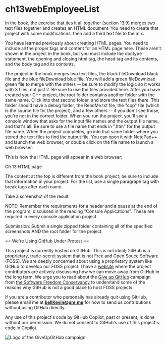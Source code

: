 # ch13webEmployeeList

In the book, the exercise that ties it all together (section 13.9) merges two text files together and creates an HTML document. You need to create that project with some modifications, then add a third text file to the mix.

You have learned previously about creating HTML pages. You need to include all the proper tags and content for an HTML page here. These aren't shown in the project in the book, but you must include the doctype statement, the opening and closing html tag, the head tag and its contents, and the body tag and its contents.

The project in the book merges two text files, the black fileDownload black file and the blue fileDownload blue file. You will add a green fileDownload green file to merge with the others -- be sure to modify the logic so it works with 3 files, not just 2. Be sure to use the files provided here. After you have created your C++ project, the root folder contains another folder with the same name. Click into that second folder, and store the text files there. This folder should have a debug folder, the ReadMe.txt file, the "cpp" file (which is the source file for the project), and a few others -- if you don't see those, you're not in the correct folder. When you run the project, you'll see a console window that asks for the input file names and the output file name, and that's all. Be sure to use a file name that ends in ".htm" for the output file name. When the project completes, go into that same folder where you stored the text files to find the output file. You can open it with NotePad++ and launch the web browser, or double click on the file name to launch a web browser.

This is how the HTML page will appear in a web browser:

Ch 13 HTML page

The content at the top is different from the book project; be sure to include that information in your project. For the list, use a single paragraph tag with break tags after each name.

Take a screenshot of the result.

 

NOTE: Remember the requirements for a header and a pause at the end of the program, discussed in the reading "Console Applications". These are required in every console application project.

Submission: Submit a single zipped folder containing all of the specified screenshots AND the root folder for the project.

== We're Using GitHub Under Protest ==

This project is currently hosted on GitHub.  This is not ideal; GitHub is a
proprietary, trade-secret system that is not Free and Open Souce Software
(FOSS).  We are deeply concerned about using a proprietary system like GitHub
to develop our FOSS project. I have a [website](https://bellKevin.me) where the
project contributors are actively discussing how we can move away from GitHub
in the long term.  We urge you to read about the [Give up GitHub](https://GiveUpGitHub.org) campaign 
from [the Software Freedom Conservancy](https://sfconservancy.org) to understand some of the reasons why GitHub is not 
a good place to host FOSS projects.

If you are a contributor who personally has already quit using GitHub, please
email me at **bellKevin@pm.me** for how to send us contributions without
using GitHub directly.

Any use of this project's code by GitHub Copilot, past or present, is done
without our permission.  We do not consent to GitHub's use of this project's
code in Copilot.

![Logo of the GiveUpGitHub campaign](https://sfconservancy.org/img/GiveUpGitHub.png)
